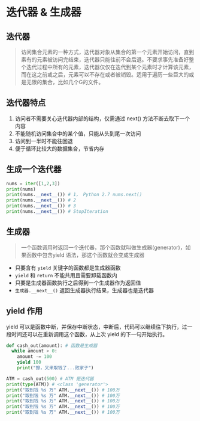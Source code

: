 # 迭代器 & 生成器

## 迭代器

> 访问集合元素的一种方式，迭代器对象从集合的第一个元素开始访问，直到素有的元素被访问完结束，迭代器只能往前不会后退。不要求事先准备好整个迭代过程中所有的元素，迭代器仅仅在迭代到某个元素时才计算该元素，而在这之前或之后，元素可以不存在或者被销毁。适用于遍历一些巨大的或是无限的集合，比如几个G的文件。

## 迭代器特点

1. 访问者不需要关心迭代器内部的结构，仅需通过 next() 方法不断去取下一个内容
2. 不能随机访问集合中的某个值，只能从头到尾一次访问
3. 访问到一半时不能往回退
4. 便于循环比较大的数据集合，节省内存

## 生成一个迭代器

``` python
nums = iter([1,2,3])
print(nums)
print(nums.__next__()) # 1， Python 2.7 nums.next()
print(nums.__next__()) # 2
print(nums.__next__()) # 3
print(nums.__next__()) # StopIteration
```

## 生成器

> 一个函数调用时返回一个迭代器，那个函数就叫做生成器(generator)，如果函数中包含yield 语法，那这个函数就会变成生成器

- 只要含有 `yield` 关键字的函数都是生成器函数
- `yield` 和 `return` 不能共用且需要卸载函数内
- 只要是生成器函数执行之后得到一个生成器作为返回值
- `生成器.__next__()` 返回生成器执行结果，生成器也是迭代器

## yield 作用

yield 可以是函数中断，并保存中断状态，中断后，代码可以继续往下执行，过一段时间还可以在重新调用这个函数，从上次 yield 的下一句开始执行。

``` python
def cash_out(amount): # 函数是生成器
  while amount > 0:
    amount -= 100
    yield 100
    print("擦，又来取钱了...败家子")

ATM = cash_out(500) # ATM 是迭代器
print(type(ATM)) # <class 'generator'>
print("取到钱 %s 万" ATM.__next__()) # 100万
print("取到钱 %s 万" ATM.__next__()) # 100万
print("取到钱 %s 万" ATM.__next__()) # 100万
print("取到钱 %s 万" ATM.__next__()) # 100万
print("取到钱 %s 万" ATM.__next__()) # 100万

```